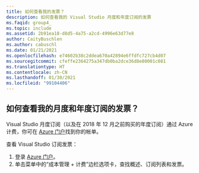 ```yaml
---
title: 如何查看我的发票？
description: 如何查看我的 Visual Studio 月度和年度订阅的发票
ms.faqid: group4_
ms.topic: include
ms.assetid: 2b91ea18-d8d5-4a75-a2cd-4996e63d77e8
author: CaityBuschlen
ms.author: cabuschl
ms.date: 01/21/2021
ms.openlocfilehash: e74602b38c2ddea670a42894e6ffdfc727cb4d07
ms.sourcegitcommit: cfeffe2364275a347db0ba2dce36d8e80001c081
ms.translationtype: HT
ms.contentlocale: zh-CN
ms.lasthandoff: 01/30/2021
ms.locfileid: "99104406"
---
```

## <a name="how-do-i-view-my-invoice-for-monthly-and-annual-subscriptions"></a>如何查看我的月度和年度订阅的发票？

Visual Studio 月度订阅（以及在 2018 年 12 月之前购买的年度订阅）通过 Azure 计费，你可在 [Azure 门户](https://portal.azure.com/)找到你的帐单。 

查看 Visual Studio 订阅发票：
1. 登录 [Azure 门户](https://portal.azure.com/)。 
0. 单击菜单中的“成本管理 + 计费”边栏选项卡，查找概述、订阅列表和发票。 
